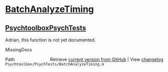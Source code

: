 # [BatchAnalyzeTiming](BatchAnalyzeTiming)
## [Psychtoolbox](Psychtoolbox)[PsychTests](PsychTests)

Adrian, this function is not yet documented.


 MissingDocs



<div class="code_header" style="text-align:right;">
  <span style="float:left;">Path&nbsp;&nbsp;</span> <span class="counter">Retrieve <a href=
  "https://raw.github.com/Psychtoolbox-3/Psychtoolbox-3/beta/Psychtoolbox/PsychTests/BatchAnalyzeTiming.m">current version from GitHub</a> | View <a href=
  "https://github.com/Psychtoolbox-3/Psychtoolbox-3/commits/beta/Psychtoolbox/PsychTests/BatchAnalyzeTiming.m">changelog</a></span>
</div>
<div class="code">
  <code>Psychtoolbox/PsychTests/BatchAnalyzeTiming.m</code>
</div>

